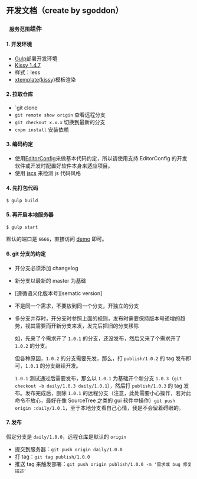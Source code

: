 ## 开发文档（create by sgoddon）

### ` 服务范围`组件

#### 1. 开发环境
- [Gulp](http://www.gulpjs.com.cn/)部署开发环境
- [Kissy 1.4.7](http://docs.kissyui.com/1.4/docs/html/guideline/startup.html)
- 样式：less
- [xtemplate(kissy)](http://kpm.taobao.net/xtemplate/doc/guide/index.html)模板渲染

#### 2. 拉取仓库
- `git clone 
- `git remote show origin`  查看远程分支
- `git checkout x.x.x`  切换到最新的分支
- `cnpm install`   安装依赖

#### 3. 编码约定

- 使用[EditorConfig](http://editorconfig.org/)来做基本代码约定，所以请使用支持 EditorConfig 的开发软件或开发时配置好软件本身来适应项目。
- 使用 [jscs](http://jscs.info/) 来检测 js 代码风格

#### 4. 先打包代码


    $ gulp build

#### 5. 再开启本地服务器


    $ gulp start


默认的端口是 `6666`，直接访问 [demo](http://localhost:8888/demo/index.html) 即可。

#### 6. git 分支的约定

- 开分支必须添加 changelog
- 新分支以最新的 master 为基础
- [遵循语义化版本号][sematic version]
- 不是同一个需求，不要放到同一个分支，开独立的分支
- 多分支并存时，开分支时参照上面的规则，发布时需要保持版本号递增的趋势，视其需要而开新分支来发，发完后把旧的分支移除

  如，先来了个需求开了 `1.0.1` 的分支，还没发布，然后又来了个需求开了 `1.0.2` 的分支。
  
  但各种原因，`1.0.2` 的分支需要先发，那么，打 `publish/1.0.2` 的 tag 发布即可，`1.0.1` 的分支继续开发。
  
  `1.0.1` 测试通过后需要发布，那么以 `1.0.1` 为基础开个新分支 `1.0.3`（`git checkout -b daily/1.0.3 daily/1.0.1`），然后打 `publish/1.0.3` 的 tag 发布。发布完成后，删除 `1.0.1` 的远程分支（注意，此处需要小心操作，若对此命令不放心，最好在像 SourceTree 之类的 gui 软件中操作）`git push origin :daily/1.0.1`，至于本地分支看自己心情，我是不会留着碍眼的。

#### 7. 发布

假定分支是 `daily/1.0.0`，远程仓库是默认的 `origin`

- 提交到服务器：`git push origin daily/1.0.0`
- 打 tag：`git tag publish/1.0.0`
- 推送 tag 来触发部署：`git push origin publish/1.0.0 -m '需求或 bug 修复描述'`


